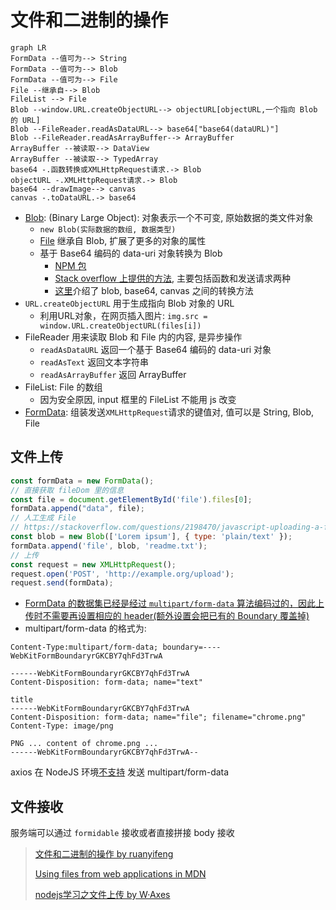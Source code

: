 # 文件和二进制的操作

```mermaid
graph LR
FormData --值可为--> String
FormData --值可为--> Blob
FormData --值可为--> File
File --继承自--> Blob
FileList --> File
Blob --window.URL.createObjectURL--> objectURL[objectURL,一个指向 Blob 的 URL]
Blob --FileReader.readAsDataURL--> base64["base64(dataURL)"]
Blob --FileReader.readAsArrayBuffer--> ArrayBuffer
ArrayBuffer --被读取--> DataView
ArrayBuffer --被读取--> TypedArray
base64 -.函数转换或XMLHttpRequest请求.-> Blob
objectURL -.XMLHttpRequest请求.-> Blob
base64 --drawImage--> canvas
canvas -.toDataURL.-> base64
```

* [Blob](https://developer.mozilla.org/zh-CN/docs/Web/API/Blob): (Binary Large Object): 对象表示一个不可变, 原始数据的类文件对象
  * `new Blob(实际数据的数组, 数据类型)`
  * [File](https://developer.mozilla.org/zh-CN/docs/Web/API/File) 继承自 Blob, 扩展了更多的对象的属性
  * 基于 Base64 编码的 data-uri 对象转换为 Blob
    * [NPM 包](https://www.npmjs.com/package/b64-to-blob)
    * [Stack overflow 上提供的方法](ttps://stackoverflow.com/questions/16245767/creating-a-blob-from-a-base64-string-in-javascript), 主要包括函数和发送请求两种
    * [这里](https://chiayilai.com/image-%E5%90%84%E7%A8%AE%E5%9E%8B%E6%85%8B%E8%BD%89%E6%8F%9Bblob-dataurl-canvas-in-javascript/)介绍了 blob, base64, canvas 之间的转换方法
* `URL.createObjectURL` 用于生成指向 Blob 对象的 URL
  * 利用URL对象，在网页插入图片: `img.src = window.URL.createObjectURL(files[i])`
* FileReader 用来读取 Blob 和 File 内的内容, 是异步操作
  * `readAsDataURL` 返回一个基于 Base64 编码的 data-uri 对象
  * `readAsText` 返回文本字符串
  * `readAsArrayBuffer` 返回 ArrayBuffer
* FileList: File 的数组
  * 因为安全原因, input 框里的 FileList 不能用 js 改变
* [FormData](https://developer.mozilla.org/zh-CN/docs/Web/API/FormData/Using_FormData_Objects): 组装发送`XMLHttpRequest`请求的键值对, 值可以是 String, Blob, File

## 文件上传

```javascript
const formData = new FormData();
// 直接获取 fileDom 里的信息
const file = document.getElementById('file').files[0];
formData.append("data", file);
// 人工生成 File
// https://stackoverflow.com/questions/2198470/javascript-uploading-a-file-without-a-file/22858914#22858914
const blob = new Blob(['Lorem ipsum'], { type: 'plain/text' });
formData.append('file', blob, 'readme.txt');
// 上传
const request = new XMLHttpRequest();
request.open('POST', 'http://example.org/upload');
request.send(formData);
```

* [FormData 的数据集已经是经过 `multipart/form-data` 算法编码过的，因此上传时不需要再设置相应的 header(额外设置会把已有的 Boundary 覆盖掉)](https://zhuanlan.zhihu.com/p/34291688)
* multipart/form-data 的格式为:

```shell
Content-Type:multipart/form-data; boundary=----WebKitFormBoundaryrGKCBY7qhFd3TrwA

------WebKitFormBoundaryrGKCBY7qhFd3TrwA
Content-Disposition: form-data; name="text"

title
------WebKitFormBoundaryrGKCBY7qhFd3TrwA
Content-Disposition: form-data; name="file"; filename="chrome.png"
Content-Type: image/png

PNG ... content of chrome.png ...
------WebKitFormBoundaryrGKCBY7qhFd3TrwA--
```

axios 在 NodeJS 环境[不支持](https://github.com/axios/axios/issues/789) 发送 multipart/form-data

## 文件接收

服务端可以通过 `formidable` 接收或者直接拼接 body 接收

> [文件和二进制的操作 by ruanyifeng](http://javascript.ruanyifeng.com/htmlapi/file.html)
>
> [Using files from web applications in MDN](https://developer.mozilla.org/en-US/docs/Using_files_from_web_applications)
>
> [nodejs学习之文件上传 by W·Axes](https://www.cnblogs.com/axes/p/4308430.html)
